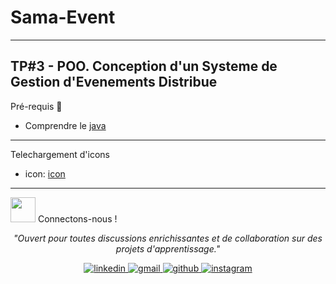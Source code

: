 # Sama-Event
---
TP#3 - POO. Conception d'un Systeme de Gestion d'Evenements Distribue
---
Pré-requis 🔧
- Comprendre le [java](https://fr.wikipedia.org/wiki/Apprentissage_profond)
---
Telechargement d'icons
- icon: [icon](https://fonts.google.com/icons)
---

<img src="https://media.giphy.com/media/v1.Y2lkPTc5MGI3NjExNW5zMGgzNDFzZHNtdXEwNmRzcW10NHR6b2RsbThhenUyZjdsNTFoMCZlcD12MV9pbnRlcm5hbF9naWZzX2dpZklkJmN0PWc/LeIqgheV7yKJkUaecT/giphy.gif" width="40"> Connectons-nous !
<div align="center">
  <p><i>"Ouvert pour toutes discussions enrichissantes et de collaboration sur des projets d'apprentissage."</i></p>
  <a href="https://www.linkedin.com/in/𝐅é𝐥𝐢𝐱-𝐓𝐀𝐍𝐙𝐈-7809b025a/" target="_blank">
    <img src="https://img.shields.io/badge/linkedin-%231E77B5.svg?&style=for-the-badge&logo=linkedin&logoColor=white" alt="linkedin" style="margin-bottom: 5px;" />
  </a>
  <a href="mailto:tanzifelix@gmail.com" target="_blank">
    <img src="https://img.shields.io/badge/gmail-%23EA4335.svg?&style=for-the-badge&logo=gmail&logoColor=white" alt="gmail" style="margin-bottom: 5px;" />
  </a>
  <a href="https://github.com/Felix-TANZI" target="_blank">
    <img src="https://img.shields.io/badge/github-%23181717.svg?&style=for-the-badge&logo=github&logoColor=white" alt="github" style="margin-bottom: 5px;" />
  </a>
  <a href="https://www.instagram.com/felix.tanzi/" target="_blank">
    <img src="https://img.shields.io/badge/instagram-%23E4405F.svg?&style=for-the-badge&logo=instagram&logoColor=white" alt="instagram" style="margin-bottom: 5px;" />
  </a>
</div>
<br>
